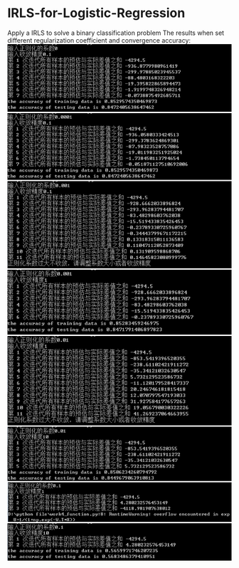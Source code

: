 # IRLS-for-Logistic-Regression
Apply a IRLS to solve a binary classification problem
The results when set different regularization coefficient and convergence accuracy:  
![image](https://github.com/ZhixinLai/IRLS-for-Logistic-Regression/blob/master/images/1.png)
![image](https://github.com/ZhixinLai/IRLS-for-Logistic-Regression/blob/master/images/2.png)
![image](https://github.com/ZhixinLai/IRLS-for-Logistic-Regression/blob/master/images/3.png)
![image](https://github.com/ZhixinLai/IRLS-for-Logistic-Regression/blob/master/images/4.png)
![image](https://github.com/ZhixinLai/IRLS-for-Logistic-Regression/blob/master/images/5.png)
![image](https://github.com/ZhixinLai/IRLS-for-Logistic-Regression/blob/master/images/6.png)
![image](https://github.com/ZhixinLai/IRLS-for-Logistic-Regression/blob/master/images/7.png)
![image](https://github.com/ZhixinLai/IRLS-for-Logistic-Regression/blob/master/images/8.png)
